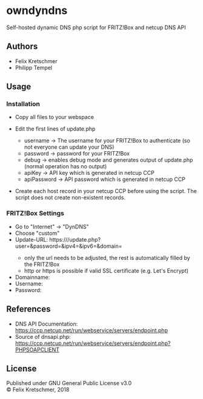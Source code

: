 # owndyndns
Self-hosted dynamic DNS php script for FRITZ!Box and netcup DNS API

## Authors
* Felix Kretschmer
* Philipp Tempel

## Usage
### Installation
* Copy all files to your webspace
* Edit the first lines of update.php
  * username -> The username for your FRITZ!Box to authenticate (so not everyone can update your DNS)
  * password -> password for your FRITZ!Box
  * debug -> enables debug mode and generates output of update.php (normal operation has no output)
  * apiKey -> API key which is generated in netcup CCP
  * apiPassword -> API password which is generated in netcup CCP
  
* Create each host record in your netcup CCP before using the script. The script does not create non-existent records.

### FRITZ!Box Settings
* Go to "Internet" -> "DynDNS"
* Choose "custom"
* Update-URL: https://<url of your webspace>/update.php?user=<username>&password=<pass>&ipv4=<ipaddr>&ipv6=<ip6addr>&domain=<domain>
  * only the url needs to be adjusted, the rest is automatically filled by the FRITZ!Box
  * http or https is possible if valid SSL certificate (e.g. Let's Encrypt)
* Domainname: <host record that is supposed to be updated>
* Username: <username as defined in update.php>
* Password: <password as definied in update.php>

## References
* DNS API Documentation: https://ccp.netcup.net/run/webservice/servers/endpoint.php
* Source of dnsapi.php: https://ccp.netcup.net/run/webservice/servers/endpoint.php?PHPSOAPCLIENT

## License
Published under GNU General Public License v3.0  
&copy; Felix Kretschmer, 2018
